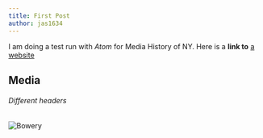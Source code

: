 ```yaml
---
title: First Post
author: jas1634
---
```


I am doing a test run with _Atom_ for Media History of NY.
Here is a **link to** [a website](http://nyu.edu)

## Media

###### Different headers

![Bowery](https://i.imgur.com/RCmgnEz.jpg)
